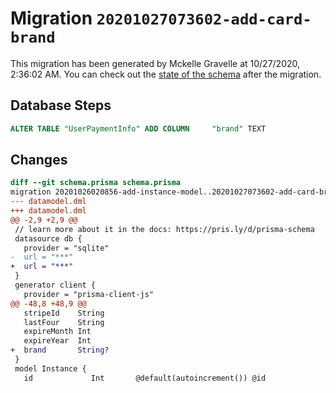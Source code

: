 # Migration `20201027073602-add-card-brand`

This migration has been generated by Mckelle Gravelle at 10/27/2020, 2:36:02 AM.
You can check out the [state of the schema](./schema.prisma) after the migration.

## Database Steps

```sql
ALTER TABLE "UserPaymentInfo" ADD COLUMN     "brand" TEXT
```

## Changes

```diff
diff --git schema.prisma schema.prisma
migration 20201026020856-add-instance-model..20201027073602-add-card-brand
--- datamodel.dml
+++ datamodel.dml
@@ -2,9 +2,9 @@
 // learn more about it in the docs: https://pris.ly/d/prisma-schema
 datasource db {
   provider = "sqlite"
-  url = "***"
+  url = "***"
 }
 generator client {
   provider = "prisma-client-js"
@@ -48,8 +48,9 @@
   stripeId    String
   lastFour    String
   expireMonth Int
   expireYear  Int
+  brand       String?
 }
 model Instance {
   id             Int       @default(autoincrement()) @id
```


